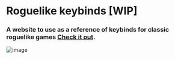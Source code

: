 # Roguelike keybinds [WIP]
### A website to use as a reference of keybinds for classic roguelike games [Check it out](https://harumiame.github.io/Libre_V1/).
![image](https://github.com/user-attachments/assets/208e5ba7-06c0-4300-a490-ef8bdbfd3f48)

